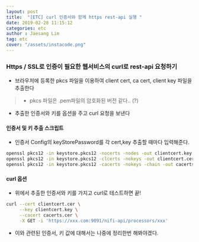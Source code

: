 ```yaml
---
layout: post
title:  "[ETC] curl 인증서와 함께 https rest-api 실행 "
date: 2019-02-28 11:15:12
categories: etc 
author : Jaesang Lim
tag: etc
cover: "/assets/instacode.png"
---
```


### Https / SSL로 인증이 필요한 웹서비스의 curl로 rest-api 요청하기

- 브라우저에 등록한 pkcs 파일을 이용하여 client cert, ca cert, client key 파일을 추출한다
> - pkcs 파일은 .pem파일의 암호화된 버전 같다.. (?)
- 추출한 인증서와 키를 옵션을 주고 curl 요청을 보낸다

#### 인증서 및 키 추출 스크립트
- 인증서 Config의 keyStorePassword를 각 cert,key 추출할 때마다 입력해준다. 

```bash
openssl pkcs12 -in keystore.pkcs12 -nocerts -nodes -out clientcert.key 
openssl pkcs12 -in keystore.pkcs12 -clcerts -nokeys -out clientcert.cer
openssl pkcs12 -in keystore.pkcs12 -cacerts -nokeys -chain -out cacerts.cer
```


#### curl 옵션

- 위에서 추출한 인증서와 키를 가지고 curl로 테스트하면 끝!
```bash
curl --cert clientcert.cer \
     --key clientcert.key \
     --cacert cacerts.cer \
     -X GET -i 'https://xxx.com:9091/nifi-api/processors/xxx'
```


- 이와 관련된 인증서, 키 값에 대해서는 나중에 정리한번 해봐야겠다.


